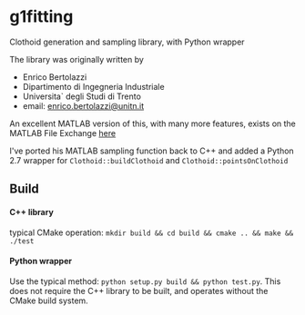 # g1fitting
Clothoid generation and sampling library, with Python wrapper

The library was originally written by
- Enrico Bertolazzi
- Dipartimento di Ingegneria Industriale
- Universita` degli Studi di Trento
- email: enrico.bertolazzi@unitn.it

An excellent MATLAB version of this, with many more features, exists on the MATLAB File Exchange [here](http://www.mathworks.com/matlabcentral/fileexchange/42113-g1-fitting-with-clothoids)

I've ported his MATLAB sampling function back to C++ and added a Python 2.7 wrapper for `Clothoid::buildClothoid` and `Clothoid::pointsOnClothoid`

## Build

#### C++ library
typical CMake operation: `mkdir build && cd build && cmake .. && make && ./test`

#### Python wrapper
Use the typical method: `python setup.py build && python test.py`. This does not require the C++ library to be built, and operates without the CMake build system.
